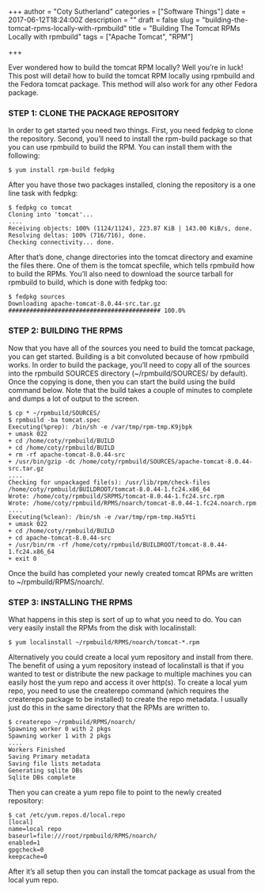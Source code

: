 +++
author = "Coty Sutherland"
categories = ["Software Things"]
date = 2017-06-12T18:24:00Z
description = ""
draft = false
slug = "building-the-tomcat-rpms-locally-with-rpmbuild"
title = "Building The Tomcat RPMs Locally with rpmbuild"
tags = ["Apache Tomcat", "RPM"]

+++


Ever wondered how to build the tomcat RPM locally? Well you’re in luck! This post will detail how to build the tomcat RPM locally using rpmbuild and the Fedora tomcat package. This method will also work for any other Fedora package.

### STEP 1: CLONE THE PACKAGE REPOSITORY

In order to get started you need two things. First, you need fedpkg to clone the repository. Second, you’ll need to install the rpm-build package so that you can use rpmbuild to build the RPM. You can install them with the following:

`$ yum install rpm-build fedpkg`

After you have those two packages installed, cloning the repository is a one line task with fedpkg:

```
$ fedpkg co tomcat
Cloning into 'tomcat'...
....
Receiving objects: 100% (1124/1124), 223.87 KiB | 143.00 KiB/s, done.
Resolving deltas: 100% (716/716), done.
Checking connectivity... done.
```

After that’s done, change directories into the tomcat directory and examine the files there. One of them is the tomcat specfile, which tells rpmbuild how to build the RPMs. You’ll also need to download the source tarball for rpmbuild to build, which is done with fedpkg too:

```
$ fedpkg sources
Downloading apache-tomcat-8.0.44-src.tar.gz
########################################### 100.0%
```

### STEP 2: BUILDING THE RPMS

Now that you have all of the sources you need to build the tomcat package, you can get started. Building is a bit convoluted because of how rpmbuild works. In order to build the package, you’ll need to copy all of the sources into the rpmbuild SOURCES directory (~/rpmbuild/SOURCES/ by default). Once the copying is done, then you can start the build using the build command below. Note that the build takes a couple of minutes to complete and dumps a lot of output to the screen.

```
$ cp * ~/rpmbuild/SOURCES/
$ rpmbuild -ba tomcat.spec
Executing(%prep): /bin/sh -e /var/tmp/rpm-tmp.K9jbpk
+ umask 022
+ cd /home/coty/rpmbuild/BUILD
+ cd /home/coty/rpmbuild/BUILD
+ rm -rf apache-tomcat-8.0.44-src
+ /usr/bin/gzip -dc /home/coty/rpmbuild/SOURCES/apache-tomcat-8.0.44-src.tar.gz
....
Checking for unpackaged file(s): /usr/lib/rpm/check-files /home/coty/rpmbuild/BUILDROOT/tomcat-8.0.44-1.fc24.x86_64
Wrote: /home/coty/rpmbuild/SRPMS/tomcat-8.0.44-1.fc24.src.rpm
Wrote: /home/coty/rpmbuild/RPMS/noarch/tomcat-8.0.44-1.fc24.noarch.rpm
....
Executing(%clean): /bin/sh -e /var/tmp/rpm-tmp.Ha5Yti
+ umask 022
+ cd /home/coty/rpmbuild/BUILD
+ cd apache-tomcat-8.0.44-src
+ /usr/bin/rm -rf /home/coty/rpmbuild/BUILDROOT/tomcat-8.0.44-1.fc24.x86_64
+ exit 0
```

Once the build has completed your newly created tomcat RPMs are written to ~/rpmbuild/RPMS/noarch/.

### STEP 3: INSTALLING THE RPMS

What happens in this step is sort of up to what you need to do. You can very easily install the RPMs from the disk with localinstall:

`$ yum localinstall ~/rpmbuild/RPMS/noarch/tomcat-*.rpm`

Alternatively you could create a local yum repository and install from there. The benefit of using a yum repository instead of localinstall is that if you wanted to test or distribute the new package to multiple machines you can easily host the yum repo and access it over http(s). To create a local yum repo, you need to use the createrepo command (which requires the createrepo package to be installed) to create the repo metadata. I usually just do this in the same directory that the RPMs are written to.

```
$ createrepo ~/rpmbuild/RPMS/noarch/
Spawning worker 0 with 2 pkgs
Spawning worker 1 with 2 pkgs
....
Workers Finished
Saving Primary metadata
Saving file lists metadata
Generating sqlite DBs
Sqlite DBs complete
```

Then you can create a yum repo file to point to the newly created repository:

```
$ cat /etc/yum.repos.d/local.repo
[local]
name=local repo
baseurl=file:///root/rpmbuild/RPMS/noarch/
enabled=1
gpgcheck=0
keepcache=0
```

After it’s all setup then you can install the tomcat package as usual from the local yum repo.

